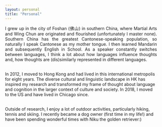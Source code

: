 ```yaml
---
layout: personal
title: "Personal"
---
```

<p align="justify">
I grew up in the city of Foshan (佛山) in southern China, where Martial Arts and Wing Chun are originated and flourished (unfortunately I master none). Southern China has the greatest Cantonese-speaking population, so naturally I speak Cantonese as my mother tongue. I then learned Mandarin and subsequently English in School. As a speaker constantly switches between languages, I think a lot about how languages influence thoughts and, how thoughts are (dis)similarly represented in different languages. <br><br>

In 2012, I moved to Hong Kong and had lived in this international metropolis for eight years. The diverse cultural and linguistic landscape in HK has inspired my research and transformed my frame of thought about language and cognition in the larger context of culture and society. In 2018, I moved to the US and have lived in Chicago since. <br><br>

Outside of research, I enjoy a lot of outdoor activities, particularly hiking, tennis and skiing. I recently became a dog owner (first time in my life!) and have been spending wonderful times with Niku the golden retriever:) </p>
